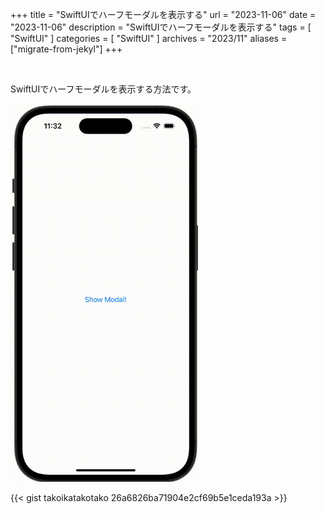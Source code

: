 +++
title = "SwiftUIでハーフモーダルを表示する"
url = "2023-11-06"
date = "2023-11-06"
description = "SwiftUIでハーフモーダルを表示する"
tags = [
  "SwiftUI"
]
categories = [
  "SwiftUI"
]
archives = "2023/11"
aliases = ["migrate-from-jekyl"]
+++

<br>

SwiftUIでハーフモーダルを表示する方法です。

<img src="2023-11-06.gif" width="300px" alt="SwiftUIでハーフモーダルを表示する">

{{< gist takoikatakotako 26a6826ba71904e2cf69b5e1ceda193a >}}

